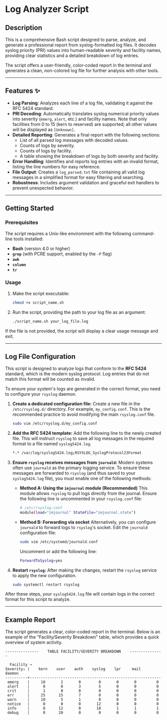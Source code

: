 # Log Analyzer Script

## Description

This is a comprehensive Bash script designed to parse, analyze, and generate a professional report from syslog-formatted log files. It decodes syslog priority (PRI) values into human-readable severity and facility names, providing clear statistics and a detailed breakdown of log entries.

The script offers a user-friendly, color-coded report in the terminal and generates a clean, non-colored log file for further analysis with other tools.

---

## Features ✨

* **Log Parsing**: Analyzes each line of a log file, validating it against the RFC 5424 standard.
* **PRI Decoding**: Automatically translates syslog numerical priority values into severity (`emerg`, `alert`, etc.) and facility names. Note that only facilities from 0 to 15 (kern to reserved) are supported; all other values will be displayed as `[Unknown]`.
* **Detailed Reporting**: Generates a final report with the following sections:
    * List of all parsed log messages with decoded values.
    * Counts of logs by severity.
    * Counts of logs by facility.
    * A table showing the breakdown of logs by both severity and facility.
* **Error Handling**: Identifies and reports log entries with an invalid format, listing the line numbers for easy reference.
* **File Output**: Creates a `log_parsed.txt` file containing all valid log messages in a simplified format for easy filtering and searching.
* **Robustness**: Includes argument validation and graceful exit handlers to prevent unexpected behavior.

---

## Getting Started

### Prerequisites

The script requires a Unix-like environment with the following command-line tools installed:

* **Bash** (version 4.0 or higher)
* **`grep`** (with PCRE support, enabled by the `-P` flag)
* **`awk`**
* **`column`**
* **`tr`**

### Usage

1.  Make the script executable:
    ```bash
    chmod +x script_name.sh
    ```
2.  Run the script, providing the path to your log file as an argument:
    ```bash
    ./script_name.sh your_log_file.log
    ```

If the file is not provided, the script will display a clear usage message and exit.

---

## Log File Configuration

This script is designed to analyze logs that conform to the **RFC 5424** standard, which is the modern syslog protocol. Log entries that do not match this format will be counted as invalid.

To ensure your system's logs are generated in the correct format, you need to configure your `rsyslog` daemon.

1.  **Create a dedicated configuration file:**
    Create a new file in the `/etc/rsyslog.d/` directory. For example, `my_config.conf`. This is the recommended practice to avoid modifying the main `rsyslog.conf` file.

    ```bash
    sudo vim /etc/rsyslog.d/my_config.conf
    ```

2.  **Add the RFC 5424 template:**
    Add the following line to the newly created file. This will instruct `rsyslog` to save all log messages in the required format to a file named `syslog5424.log`.

    ```bash
    *.* /var/log/syslog5424.log;RSYSLOG_SyslogProtocol23Format
    ```

3.  **Ensure `rsyslog` receives messages from `journald`:**
    Modern systems often use `journald` as the primary logging service. To ensure these messages are forwarded to `rsyslog` (and thus saved to your `syslog5424.log` file), you must enable one of the following methods:

    * **Method A: Using the `imjournal` module (Recommended)**
        This module allows `rsyslog` to pull logs directly from the journal. Ensure the following line is uncommented in your `rsyslog.conf` file:

        ```bash
        # /etc/rsyslog.conf
        module(load="imjournal" StateFile="imjournal.state")
        ```

    * **Method B: Forwarding via socket**
        Alternatively, you can configure `journald` to forward logs to `rsyslog`'s socket. Edit the `journald` configuration file:

        ```bash
        sudo vim /etc/systemd/journald.conf
        ```
        Uncomment or add the following line:

        ```bash
        ForwardToSyslog=yes
        ```

4.  **Restart `rsyslog`:**
    After making the changes, restart the `rsyslog` service to apply the new configuration.

    ```bash
    sudo systemctl restart rsyslog
    ```

After these steps, your `syslog5424.log` file will contain logs in the correct format for this script to analyze.

---

## Example Report

The script generates a clear, color-coded report in the terminal. Below is an example of the "Facility/Severity Breakdown" table, which provides a quick overview of system activity.

```text
---------------    TABLE FACILITY/SEVERITY BREAKDOWN    ---------------

  Facility →
Severity↓ |    kern    user    auth    syslog    lpr     mail     daemon
----------+-----------------------------------------------------------
 emerg    |     10       2       0        0       0       0         0
 alert    |      0       0       3        5       0       0         0
 crit     |      1       0       0        0       0       0         0
 err      |     25      15       7        0       0       0         0
 warn     |     10       5       1        0       0       0         0
 notice   |      0       0       0       12       0       0         0
 info     |      0      12       0       18       1       1         1
 debug    |      0      20       0        0       0       0         0
